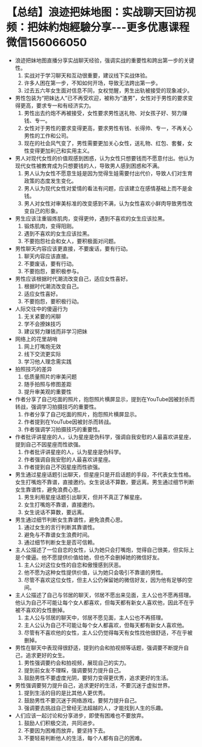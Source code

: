 # 【总结】浪迹把妹地图：实战聊天回访视频：把妹約炮經驗分享---更多优惠课程微信156066050

-   浪迹把妹地图直播分享实战聊天经验，强调实战的重要性和跨出第一步的关键性。
    1.  实战对于学习聊天和互动很重要，建议线下实战体验。
    2.  许多人困在第一步，不知如何开场，导致无法跨出第一步。
    3.  过去五六年女生面对信息不同，女权觉醒，男生出轨被接受的现象减少。
-   男性包装为“把妹达人”已不再受欢迎，被称为“渣男”，女性对于男性的要求变得更高，要求专一和有经济实力。
    1.  男性出去约炮不再被接受，女性要求男性送礼物、对女孩子好、努力赚钱、专一。
    2.  女性对于男性的要求变得更高，要求男性有钱、长得帅、专一，不再关心男性的工作和公司。
    3.  现在的社会风气变了，男性需要更加关心女性，送礼物、红包、套餐，女性变得更加利己和实用主义。
-   男人对现代女性的价值观感到困惑，认为女性只想要钱而不愿意付出。他认为现代女性被教育成为只想要钱的人，导致男人感到困惑和不满。
    1.  男人认为女性不愿意生娃是因为觉得生娃需要付出代价，导致人们对生育政策的态度发生变化。
    2.  男人认为现代女性对爱情的看法有问题，应该建立在感情基础上而不是金钱。
    3.  男人对女性对审美标准的改变感到不满，认为女性喜欢小鲜肉导致男性改变自己的形象。
-   男生应该注重锻炼肌肉，变得更帅，遇到不喜欢的女生应该拉黑。
    1.  锻炼肌肉，变得阳刚。
    2.  遇到不喜欢的女生应该拉黑。
    3.  不要抱怨社会和女人，要积极面对问题。
-   男性聊天内容应该更直接，不要废话，要有行动。
    1.  聊天内容应该直接。
    2.  不要废话，要有行动。
    3.  不要抱怨，要积极参与。
-   男性应该根据时代潮流改变自己，适应女性喜好。
    1.  根据时代潮流改变自己。
    2.  适应女性喜好。
    3.  不要抱怨，要积极行动。
-   人际交往中的傻逼行为
    1.  无关紧要的闲聊
    2.  学不会撩妹技巧
    3.  建议努力赚钱而非学习把妹
-   网络上的花里胡哨
    1.  网上打嘴炮无效
    2.  线下交流更实际
    3.  学习他人理念需实践
-   拍照技巧的差异
    1.  低质量照片的审美问题
    2.  随手拍照与修图差距
    3.  提升审美观的重要性
-   作者分享了自己吃面的照片，抱怨照片横屏显示，提到在YouTube因被封杀而转战，强调学习拍摄技巧的重要性。
    1.  作者分享了自己吃面的照片，抱怨照片横屏显示。
    2.  作者提到在YouTube因被封杀而转战。
    3.  作者强调学习拍摄技巧的重要性。
-   作者批评讲星座的人，认为星座是伪科学，强调自我安慰的人最喜欢讲星座，提到自己不因星座而性欲强。
    1.  作者批评讲星座的人，认为星座是伪科学。
    2.  作者强调自我安慰的人最喜欢讲星座。
    3.  作者提到自己不因星座而性欲强。
-   男生通过星座话题引出聊天，但星座只是开启话题的手段，不代表女生性格。女生打嘴炮不靠谱，直接邀约。女生说话不算数，要远离。男生通过细节判断女生靠谱性，避免浪费心思。
    1.  男生利用星座话题引出聊天，但并不真正了解星座。
    2.  女生打嘴炮不靠谱，直接邀约。
    3.  女生说话不算数，要远离。
-   男生通过细节判断女生靠谱性，避免浪费心思。
    1.  通过女生的言行判断其靠谱性。
    2.  避免与不靠谱女生浪费时间。
    3.  通过细节判断女生是否可信赖。
-   主人公描述了一位自恋的女性，认为她只会打嘴炮，觉得自己很美，但实际上是个傻逼。他不愿提供价值给她，但也不会删掉她的微信好友。
    1.  主人公对这位女性的自恋和傲慢感到厌恶。
    2.  他不愿为这种女性提供价值，认为她只会吸引不靠谱的男性。
    3.  尽管不喜欢这位女性，但主人公仍保留她的微信好友，因为他有足够的空间。
-   主人公描述了自己与邻居的聊天，邻居不愿出来见面，主人公也不愿再搭理。他认为自己不可能让每个女人都喜欢，但每天都有新女人喜欢他，因此不在乎被不喜欢的女性删掉。
    1.  主人公与邻居的聊天中，邻居不愿见面，主人公也不再搭理。
    2.  主人公认为自己不可能让每个女人都喜欢，但每天都有新女人喜欢他。
    3.  尽管有不喜欢他的女性，主人公仍觉得每天有女性找他很舒适，不在乎被删掉。
-   男性在聊天中表现得很舒适，提到约会和拍视频等话题，强调要不断提升自己，追求更好的女生。
    1.  男性强调要约会和拍视频，展现自己的实力。
    2.  提到前女友不理睬，强调要努力提升自己。
    3.  鼓励男性不要虚度光阴，要努力变得更优秀，追求更好的生活。
-   男性强调要努力提升自己，追求更好的生活，不要沉迷于虚拟世界。
    1.  提到生活的目的是比其他人更优秀。
    2.  鼓励男性不要沉迷于网络游戏，要努力提升自己。
    3.  强调要去挑战自己曾经无法超越的人，才能找到人生的乐趣。
-   人们应该一起讨论和分享进步，即使有困难也不要放弃。
    1.  鼓励人们积极交流，共同进步。
    2.  不要因为困难而放弃，要坚持下去。
    3.  不要轻易判断他人的生活，每个人都有自己的困难。